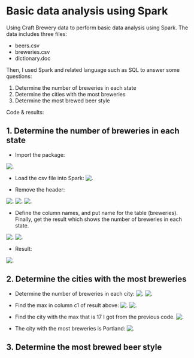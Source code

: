 # Basic data analysis using Spark

Using Craft Brewery data to perform basic data analysis using Spark. The data includes three files:
  - beers.csv
  - breweries.csv
  - dictionary.doc

Then, I used Spark and related language such as SQL to answer some questions:
1.	Determine the number of breweries in each state
2.	Determine the cities with the most breweries
3.	Determine the most brewed beer style

Code & results:

## 1. Determine the number of breweries in each state
  -	Import the package:

![.](https://user-images.githubusercontent.com/86505407/146413603-29a7bc43-f006-4014-aaea-6e3a8afd81fb.png)

  - Load the csv file into Spark:
![.](https://user-images.githubusercontent.com/86505407/146413750-2588ec81-c26b-4342-8e4d-ecda6c60a4ea.png)

  -	Remove the header:

![.](https://user-images.githubusercontent.com/86505407/146413766-20f84cb2-b67d-4a65-a436-dada67abca5a.png)
![.](https://user-images.githubusercontent.com/86505407/146413777-d1b0b555-462e-44de-9e33-e63e73ca6f0d.png)
![.](https://user-images.githubusercontent.com/86505407/146413795-b1d230ad-7653-4b16-96b3-8e5e3f83bbab.png)

  -	Define the column names, and put name for the table (breweries). Finally, get the result which shows the number of breweries in each state.  

![.](https://user-images.githubusercontent.com/86505407/146413827-a96dd2f5-ffb6-4443-aff6-3458a5d4818c.png)
![.](https://user-images.githubusercontent.com/86505407/146413863-c4e0c16d-1c8b-47cf-92e6-c82c4b19c80d.png)

  -	Result:

![.](https://user-images.githubusercontent.com/86505407/146413878-7812fb12-af5d-4115-a12b-fcc26c2faf2a.png)

## 2.	Determine the cities with the most breweries
  -	Determine the number of breweries in each city:
![.](https://user-images.githubusercontent.com/86505407/146414036-79e2da3d-2360-4a01-8efd-43cf56efb9ff.png)
![.](https://user-images.githubusercontent.com/86505407/146414070-d65231cf-97ff-4ee2-a3cc-a8f6f2d8c8d0.png)
  
  -	Find the max in column c1 of result above:
![.](https://user-images.githubusercontent.com/86505407/146414097-899c4def-e295-408a-8df7-95d33bbff25f.png)
![.](https://user-images.githubusercontent.com/86505407/146414131-473c77e9-5182-4564-94df-2c683a976541.png)

  -	Find the city with the max that is 17 I got from the previous code. 
![.](https://user-images.githubusercontent.com/86505407/146414156-ab24a303-9b71-4c03-9052-2dc895736db3.png)

  -	The city with the most breweries is Portland:
![.](https://user-images.githubusercontent.com/86505407/146414185-713e6de2-e443-4284-a38e-fe33ba1b012b.png)

## 3. Determine the most brewed beer style
